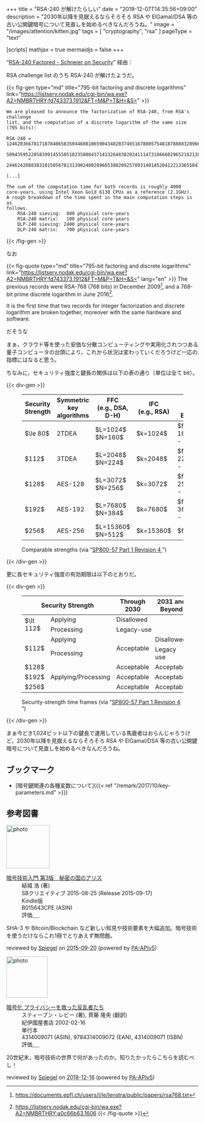 +++
title = "RSA-240 が解けたらしい"
date =  "2019-12-07T14:35:56+09:00"
description = "2030年以降を見据えるならそろそろ RSA や ElGamal/DSA 等の古い公開鍵暗号について見直しを始めるべきなんだろうね。"
image = "/images/attention/kitten.jpg"
tags = [ "cryptography", "rsa" ]
pageType = "text"

[scripts]
  mathjax = true
  mermaidjs = false
+++

“[RSA-240 Factored - Schneier on Security](https://www.schneier.com/blog/archives/2019/12/rsa-240_factore.html)” 経由：

RSA challenge list のうち RSA-240 が解けたようだ。

{{< fig-gen type="md" title="795-bit factoring and discrete logarithms" link="https://listserv.nodak.edu/cgi-bin/wa.exe?A2=NMBRTHRY;fd743373.1912&FT=M&P=T&H=&S=" >}}

```
We are pleased to announce the factorization of RSA-240, from RSA's challenge
list, and the computation of a discrete logarithm of the same size (795 bits):

RSA-240 = 124620366781718784065835044608106590434820374651678805754818788883289666801188210855036039570272508747509864768438458621054865537970253930571891217684318286362846948405301614416430468066875699415246993185704183030512549594371372159029236099
        = 509435952285839914555051023580843714132648382024111473186660296521821206469746700620316443478873837606252372049619334517
        * 244624208838318150567813139024002896653802092578931401452041221336558477095178155258218897735030590669041302045908071447

[...]

The sum of the computation time for both records is roughly 4000
core-years, using Intel Xeon Gold 6130 CPUs as a reference (2.1GHz).
A rough breakdown of the time spent in the main computation steps is as
follows.
    RSA-240 sieving:  800 physical core-years
    RSA-240 matrix:   100 physical core-years
    DLP-240 sieving: 2400 physical core-years
    DLP-240 matrix:   700 physical core-years
```

{{< /fig-gen >}}

なお

{{< fig-quote type="md" title="795-bit factoring and discrete logarithms" link="https://listserv.nodak.edu/cgi-bin/wa.exe?A2=NMBRTHRY;fd743373.1912&FT=M&P=T&H=&S=" lang="en" >}}
The previous records were RSA-768 (768 bits) in December 2009[^rsa2], and a 768-bit prime discrete logarithm in June 2016[^rsa3].

It is the first time that two records for integer factorization and discrete
logarithm are broken together, moreover with the same hardware and software.

[^rsa2]: https://documents.epfl.ch/users/l/le/lenstra/public/papers/rsa768.txt
[^rsa3]: https://listserv.nodak.edu/cgi-bin/wa.exe?A2=NMBRTHRY;a0c66b63.1606
{{< /fig-quote >}}

だそうな

まぁ，クラウド等を使った安価な分散コンピューティングや実用化されつつある量子コンピュータの台頭により，これから状況は変わっていくだろうけど一応の指標にはなると思う。

ちなみに，セキュリティ強度と鍵長の関係は以下の表の通り（単位は全て bit）。

{{< div-gen >}}
<figure lang="en">
<style>
main table.nist2 th  {
  vertical-align:middle;
  text-align: center;
}
main table.nist2 td  {
  vertical-align:middle;
  text-align: center;
}
</style>
<table class="nist2">
<thead>
<tr>
<th>Security<br>Strength</th>
<th>Symmetric<br> key<br> algorithms</th>
<th>FFC<br>(e.g., DSA, D-H)</th>
<th>IFC<br>(e.g., RSA)</th>
<th>ECC<br>(e.g., ECDSA)</th>
</tr>
</thead>
<tbody>
<tr><td> $\le 80$ </td><td>2TDEA</td><td> $L=1024$ <br> $N=160$ </td><td> $k=1024$ </td> <td> $f = 160\text{ - }223$ </td></tr>
<tr><td> $112$ </td><td>3TDEA</td><td> $L=2048$ <br> $N=224$ </td><td>$k=2048$</td> <td>$f = 224\text{ - }255$</td></tr>
<tr><td> $128$ </td><td>AES-128</td><td> $L=3072$ <br> $N=256$ </td><td>$k=3072$</td> <td>$f = 256\text{ - }383$</td></tr>
<tr><td> $192$ </td><td>AES-192</td><td> $L=7680$ <br> $N=384$ </td><td>$k=7680$</td> <td>$f = 384\text{ - }511$</td></tr>
<tr><td> $256$ </td><td>AES-256</td><td> $L=15360$ <br> $N=512$ </td><td>$k=15360$</td><td>$f=512+$</td></tr>
</tbody>
</table>
<figcaption>Comparable strengths (via <q><a href='https://doi.org/10.6028/NIST.SP.800-57pt1r4'>SP800-57 Part 1 Revision 4 <sup><i class='far fa-file-pdf'></i></sup></a></q>)</figcaption>
</figure>
{{< /div-gen >}}

更に各セキュリティ強度の有効期限は以下のとおりだ。

{{< div-gen >}}
<figure lang='en'>
<style>
main table.nist4 th  {
  vertical-align:middle;
  text-align: center;
}
main table.nist4 td  {
  vertical-align:middle;
  text-align: center;
}
</style>
<table class="nist4">
<thead>
<tr>
<th colspan='2'>Security Strength</th>
<th>Through<br> 2030</th>
<th>2031 and<br> Beyond</th>
</tr>
</thead>
<tbody>
<tr><td rowspan='2'>$\lt 112$</td><td>Applying</td>  <td colspan='2'>Disallowed</td></tr>
<tr>                              <td>Processing</td><td colspan='2'>Legacy-use</td></tr>
<tr><td rowspan='2'>$112$</td>    <td>Applying</td>  <td rowspan='2'>Acceptable</td><td>Disallowed</td></tr>
<tr>                              <td>Processing</td>                               <td>Legacy use</td></tr>

<tr><td>$128$</td>                <td rowspan='3'>Applying/Processing</td><td>Acceptable</td><td>Acceptable</td></tr>
<tr><td>$192$</td>                                   <td>Acceptable</td><td>Acceptable</td></tr>
<tr><td>$256$</td>                                   <td>Acceptable</td><td>Acceptable</td></tr>
</tbody>
</table>
<figcaption>Security-strength time frames (via <q><a href='https://doi.org/10.6028/NIST.SP.800-57pt1r4'>SP800-57 Part 1 Revision 4 <sup><i class='far fa-file-pdf'></i></sup></a></q>)</figcaption>
</figure>
{{< /div-gen >}}

まぁ今どき1,024ビット以下の鍵長で運用している馬鹿者はおらんじゃろうけど，2030年以降を見据えるならそろそろ RSA や ElGamal/DSA 等の古い公開鍵暗号について見直しを始めるべきなんだろうね。

## ブックマーク

- [暗号鍵関連の各種変数について]({{< ref "/remark/2017/10/key-parameters.md" >}})

## 参考図書

<div class="hreview">
  <div class="photo"><a class="item url" href="https://www.amazon.co.jp/dp/B015643CPE?tag=baldandersinf-22&linkCode=ogi&th=1&psc=1"><img src="https://m.media-amazon.com/images/I/51t6yHHVwEL._SL160_.jpg" width="113" alt="photo"></a></div>
  <dl class="fn">
    <dt><a href="https://www.amazon.co.jp/dp/B015643CPE?tag=baldandersinf-22&linkCode=ogi&th=1&psc=1">暗号技術入門 第3版　秘密の国のアリス</a></dt>
    <dd>結城 浩 (著)</dd>
    <dd>SBクリエイティブ 2015-08-25 (Release 2015-09-17)</dd>
    <dd>Kindle版</dd>
    <dd>B015643CPE (ASIN)</dd>
    <dd>評価<abbr class="rating fa-sm" title="5">&nbsp;<i class="fas fa-star"></i>&nbsp;<i class="fas fa-star"></i>&nbsp;<i class="fas fa-star"></i>&nbsp;<i class="fas fa-star"></i>&nbsp;<i class="fas fa-star"></i></abbr></dd>
  </dl>
  <p class="description">SHA-3 や Bitcoin/Blockchain など新しい知見や技術要素を大幅追加。暗号技術を使うだけならこれ1冊でとりあえず無問題。</p>
  <p class="powered-by">reviewed by <a href='#maker' class='reviewer'>Spiegel</a> on <abbr class="dtreviewed" title="2015-09-20">2015-09-20</abbr> (powered by <a href="https://affiliate.amazon.co.jp/assoc_credentials/home">PA-APIv5</a>)</p>
</div>

<div class="hreview">
  <div class="photo"><a class="item url" href="https://www.amazon.co.jp/dp/4314009071?tag=baldandersinf-22&linkCode=ogi&th=1&psc=1"><img src="https://m.media-amazon.com/images/I/51ZRZ62WKCL._SL160_.jpg" width="108" alt="photo"></a></div>
  <dl class="fn">
    <dt><a href="https://www.amazon.co.jp/dp/4314009071?tag=baldandersinf-22&linkCode=ogi&th=1&psc=1">暗号化 プライバシーを救った反乱者たち</a></dt>
    <dd>スティーブン・レビー (著), 斉藤 隆央 (翻訳)</dd>
    <dd>紀伊國屋書店 2002-02-16</dd>
    <dd>単行本</dd>
    <dd>4314009071 (ASIN), 9784314009072 (EAN), 4314009071 (ISBN)</dd>
    <dd>評価<abbr class="rating fa-sm" title="5">&nbsp;<i class="fas fa-star"></i>&nbsp;<i class="fas fa-star"></i>&nbsp;<i class="fas fa-star"></i>&nbsp;<i class="fas fa-star"></i>&nbsp;<i class="fas fa-star"></i></abbr></dd>
  </dl>
  <p class="description">20世紀末，暗号技術の世界で何があったのか。知りたかったらこちらを読むべし！</p>
  <p class="powered-by">reviewed by <a href='#maker' class='reviewer'>Spiegel</a> on <abbr class="dtreviewed" title="2018-12-16">2018-12-16</abbr> (powered by <a href="https://affiliate.amazon.co.jp/assoc_credentials/home">PA-APIv5</a>)</p>
</div>
